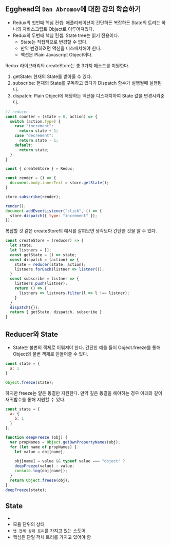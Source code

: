 ## Egghead의 `Dan Abromov`에 대한 강의 학습하기
- Redux의 첫번째 핵심 컨셉: 애플리케이션이 간단하든 복잡하든 State의 트리는 하나의 자바스크립트 Object로 이루어져있다.
- Redux의 두번째 핵심 컨셉: State tree는 읽기 전용이다.
    - State는 직접적으로 변경할 수 없다.
    - 만약 변경하려면 액션을 디스패치해야 한다.
    - 액션은 Plain Javascript Object이다.

Redux 라이브러리의 createStore는 총 3가지 메소드를 지원한다.
1. getState: 현재의 State를 받아올 수 있다.
2. subscribe: 현재의 State를 구독하고 있다가 Dispatch 함수가 실행될때 실행된다.
3. dispatch: Plain Object에 해당하는 액션을 디스패치하여 State 값을 변경시켜준다.

```js
// reducer
const counter = (state = 0, action) => {
  switch (action.type) {
    case "increment":
      return state + 1;
    case "decrement":
      return state - 1;
    default:
      return state;
  }
}

const { createStore } = Redux;

const render = () => {
  document.body.innerText = store.getState();
}

store.subscribe(render);

render();
document.addEventListener("click", () => {
  store.dispatch({ type: "increment" });
});
```

복잡할 것 같은 createStore의 예시를 살펴보면 생각보다 간단한 것을 알 수 있다.

```js
const createStore = (reducer) => {
  let state;
  let listners = [];
  const getState = () => state;
  const dispatch = (action) => {
    state = reducer(state, action);
    listners.forEach(listner => listner());
  }
  const subscribe = listner => {
    listners.push(listner);
    return () => {
      listners => listners.filter(l => l !== listner);
    }
  }
  dispatch({});
  return { getState, dispatch, subscribe }
}
```

## Reducer와 State
- State는 불변의 객체로 이뤄져야 한다. 간단한 예를 들어 Object.freeze를 통해 Object의 불변 객체로 만들어줄 수 있다.

```js
const state = {
  a: 1
}

Object.freeze(state);
```

하지만 freeze는 얕은 동결만 지원한다. 만약 깊은 동결을 해야하는 경우 아래와 같이 재귀함수를 통해 지원할 수 있다.

```js
const state = {
  a: {
    b: 1
  }
};

function deepFreeze (obj) {
  var propNames = Object.getOwnPropertyNames(obj);
  for (let name of propNames) {
    let value = obj[name];
  
    obj[name] = value && typeof value === "object" ? 
    deepFreeze(value) : value;
    console.log(obj[name]);
  }
  return Object.freeze(obj);
}
deepFreeze(state);
```

## State
- 
- 모듈 단위의 상태
- `앱 전체 상태 트리`를 가지고 있는 스토어
- 핵심은 단일 객체 트리를 가지고 있어야 함